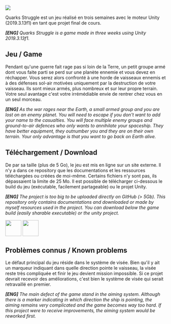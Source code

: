 ![](https://i.imgur.com/1moW4ZU.png)

Quarks Struggle est un jeu réalisé en trois semaines avec le moteur Unity (2019.3.13f1) en tant que projet final de cours.

***[ENG]** Quarks Struggle is a game made in three weeks using Unity 2019.3.13f1.*

## Jeu / Game
Pendant qu'une guerre fait rage pas si loin de la Terre, un petit groupe armé dont vous faite parti se perd sur une planète ennemie et vous devez en réchapper. Vous serez alors confronté à une horde de vaisseaux ennemis et à des défenses sol-air motivées uniquement par la destruction de votre vaisseau. Ils sont mieux armés, plus nombreux et sur leur propre terrain. Votre seul avantage c'est votre irrémédiable envie de rentrer chez vous en un seul morceau.

***[ENG]** As the war rages near the Earth, a small armed group and you are lost on an enemy planet. You will need to escape if you don't want to add your name to the casualties. You will face multiple enemy groups and ground-to-air defences who only wants to annihilate your spaceship. They have better equipment, they outnumber you and they are on their own terrain. Your only advantage is that you want to go back on Earth alive.*

## Téléchargement / Download
De par sa taille (plus de 5 Go), le jeu est mis en ligne sur un site externe. Il n'y a dans ce repository que les documentations et les ressources téléchargées ou créées de moi-même. Certains fichiers n'y sont pas, ils dépassaient la limite de 25 Mo. Il est possible de télécharger ci-dessous le build du jeu (exécutable, facilement partageable) ou le projet Unity.

***[ENG]** The project is too big to be uploaded directly on GitHub (> 5Gb). This repository only contains documentations and downloaded or made by myself resources used in the project. You can download below the game build (easily sharable executable) or the unity project.*


[<img src="https://i.imgur.com/kKNPXHx.png" height="50"/>](https://mega.nz/folder/oN8T3KxZ#h_qvmdfPdvAjiCbXF26r3A)
[<img src="https://i.imgur.com/LJ65MYn.png" height="50"/>](https://mega.nz/file/sYMgkZLC#dcR-TAmLRrHOUMANexTK7F8K4QTKCDsNtzXhWSBRTbw)

## Problèmes connus / Known problems
Le défaut principal du jeu réside dans le système de visée. Bien qu'il y ait un marqueur indiquant dans quelle direction pointe le vaisseau, la visée reste très compliquée et finir le jeu devient mission impossible. Si ce projet devrait recevoir des améliorations, c'est bien le système de visée qui serait retravaillé en premier.

***[ENG]** The main defect of the game stand in the aiming system. Although there is a marker indicating in which direction the ship is pointing, the aiming remains very complicated and the game becomes way too hard. If this project were to receive improvements, the aiming system would be reworked first.*
